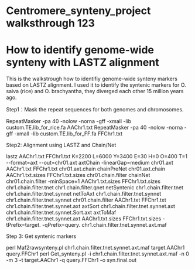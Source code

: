 # Centromere_synteny_project walksthrough 123
# How to identify genome-wide synteny with LASTZ alignment

This is the walkstrough how to identifiy genome-wide synteny markers based on LASTZ alignment.
I used it to identify the syntenic markers for O. saiva (rice) and O. brachyantha, they diverged each other 15 million years ago. 


Step1：Mask the repeat sequences for both genomes and chromosomes.

RepeatMasker -pa 40 -nolow -norna -gff -xmall -lib custom.TE.lib_for_rice.fa AAChr1.txt
RepeatMasker -pa 40 -nolow -norna -gff -xmall -lib custom.TE.lib_for_FF.fa FFChr1.txt


Step2: Alignment using LASTZ and Chain/Net

lastz AAChr1.txt FFChr1.txt K=2200 L=6000 Y=3400 E=30 H=0 O=400 T=1 --format=axt --out=chr01.axt
axtChain -linearGap=medium chr01.axt AAChr1.txt FFChr1.txt chr01.axt.chain
chainPreNet chr01.axt.chain AAChr1.txt.sizes FFChr1.txt.sizes chr01.chain.filter
chainNet chr01.chain.filter -minSpace=1 AAChr1.txt.sizes FFChr1.txt.sizes chr1.chain.filter.tnet chr1.chain.filter.qnet
netSyntenic chr1.chain.filter.tnet chr1.chain.filter.tnet.synnet
netToAxt chr1.chain.filter.tnet.synnet chr1.chain.filter.tnet.synnet chr01.chain.filter AAChr1.txt FFChr1.txt chr1.chain.filter.tnet.synnet.axt
axtSort chr1.chain.filter.tnet.synnet.axt chr1.chain.filter.tnet.synnet.Sort.axt
axtToMaf chr1.chain.filter.tnet.synnet.axt AAChr1.txt.sizes FFChr1.txt.sizes -tPrefix=target. -qPrefix=query. chr1.chain.filter.tnet.synnet.axt.maf


Step 3: Get syntenic markers 

perl Maf2rawsynteny.pl chr1.chain.filter.tnet.synnet.axt.maf target.AAChr1 query.FFChr1
perl Get_synteny.pl -i chr1.chain.filter.tnet.synnet.axt.maf -n 0 -m 3 -t target.AAChr1 -q query.FFChr1 -o syn.final.out
